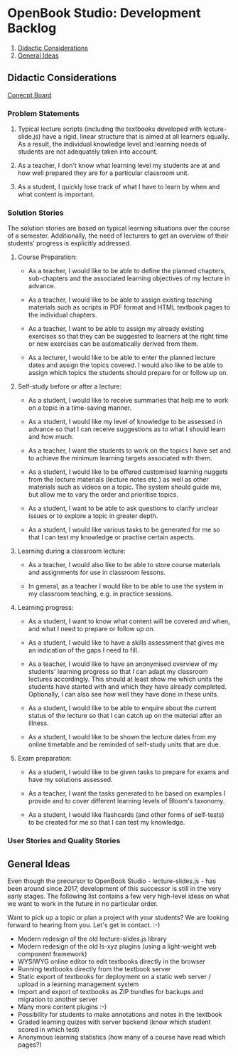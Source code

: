 OpenBook Studio: Development Backlog
====================================

1. [Didactic Considerations](#didactic-considerations)
1. [General Ideas](#general-ideas)

Didactic Considerations
-----------------------

[Conecpt Board](https://app.conceptboard.com/board/gp1k-h2o7-igee-qbh5-z41k?invitationid=ece6433d-432d-4e35-b755-d0366abc0e47)

### Problem Statements

 1. Typical lecture scripts (including the textbooks developed with lecture-slide.js)
    have a rigid, linear structure that is aimed at all learners equally. As a result,
    the individual knowledge level and learning needs of students are not adequately
    taken into account.

 2. As a teacher, I don't know what learning level my students are at and how well
    prepared they are for a particular classroom unit.

 3. As a student, I quickly lose track of what I have to learn by when and what
    content is important.

### Solution Stories

The solution stories are based on typical learning situations over the course of
a semester. Additionally, the need of lecturers to get an overview of their students'
progress is explicitly addressed.

 1. Course Preparation:

    - As a teacher, I would like to be able to define the planned chapters,
      sub-chapters and the associated learning objectives of my lecture in advance.

    - As a teacher, I would like to be able to assign existing teaching materials
      such as scripts in PDF format and HTML textbook pages to the individual chapters.

    - As a teacher, I want to be able to assign my already existing exercises so that
      they can be suggested to learners at the right time or new exercises can be
      automatically derived from them.

    - As a lecturer, I would like to be able to enter the planned lecture dates
      and assign the topics covered. I would also like to be able to assign which
      topics the students should prepare for or follow up on.

 2. Self-study before or after a lecture:

    - As a student, I would like to receive summaries that help me to work on a
      topic in a time-saving manner.

    - As a student, I would like my level of knowledge to be assessed in advance
      so that I can receive suggestions as to what I should learn and how much.

    - As a teacher, I want the students to work on the topics I have set and to
      achieve the minimum learning targets associated with them.

    - As a student, I would like to be offered customised learning nuggets from
      the lecture materials (lecture notes etc.) as well as other materials such
      as videos on a topic. The system should guide me, but allow me to vary the
      order and prioritise topics.

    - As a student, I want to be able to ask questions to clarify unclear issues
      or to explore a topic in greater depth.

    - As a student, I would like various tasks to be generated for me so that I
      can test my knowledge or practise certain aspects.

 3. Learning during a classroom lecture:

    - As a teacher, I would also like to be able to store course materials and
      assignments for use in classroom lessons.

    - In general, as a teacher I would like to be able to use the system in my
      classroom teaching, e.g. in practice sessions.

 5. Learning progress:

    - As a student, I want to know what content will be covered and when, and
      what I need to prepare or follow up on.

    - As a student, I would like to have a skills assessment that gives me an
      indication of the gaps I need to fill.

    - As a teacher, I would like to have an anonymised overview of my students'
      learning progress so that I can adapt my classroom lectures accordingly.
      This should at least show me which units the students have started with and
      which they have already completed. Optionally, I can also see how well they
      have done in these units.

    - As a student, I would like to be able to enquire about the current status
      of the lecture so that I can catch up on the material after an illness.

    - As a student, I would like to be shown the lecture dates from my online
      timetable and be reminded of self-study units that are due.

 4. Exam preparation:

    - As a student, I would like to be given tasks to prepare for exams and have
      my solutions assessed.

    - As a teacher, I want the tasks generated to be based on examples I provide
      and to cover different learning levels of Bloom's taxonomy.

    - As a student, I would like flashcards (and other forms of self-tests) to
      be created for me so that I can test my knowledge.

### User Stories and Quality Stories

General Ideas
-------------

Even though the precursor to OpenBook Studio - lecture-slides.js - has been around
since 2017, development of this successor is still in the very early stages.
The following list contains a few very high-level ideas on what we want to work
in the future in no particular order.

Want to pick up a topic or plan a project with your students? We are looking forward
to hearing from you. Let's get in contact. :-)

* Modern redesign of the old lecture-slides.js library
* Modern redesign of the old ls-xyz plugins (using a light-weight web component framework)
* WYSIWYG online editor to edit textbooks directly in the browser
* Running textbooks directly from the textbook server
* Static export of textbooks for deployment on a static web server / upload in a learning management system
* Import and export of textbooks as ZIP bundles for backups and migration to another server
* Many more content plugins :-)
* Possibility for students to make annotations and notes in the textbook
* Graded learning quizes with server backend (know which student scored in which test)
* Anonymous learning statistics (how many of a course have read which pages?)
